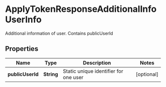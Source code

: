 

# ApplyTokenResponseAdditionalInfoUserInfo

Additional information of user. Contains publicUserId

## Properties

| Name | Type | Description | Notes |
|------------ | ------------- | ------------- | -------------|
|**publicUserId** | **String** | Static unique identifier for one user |  [optional] |



